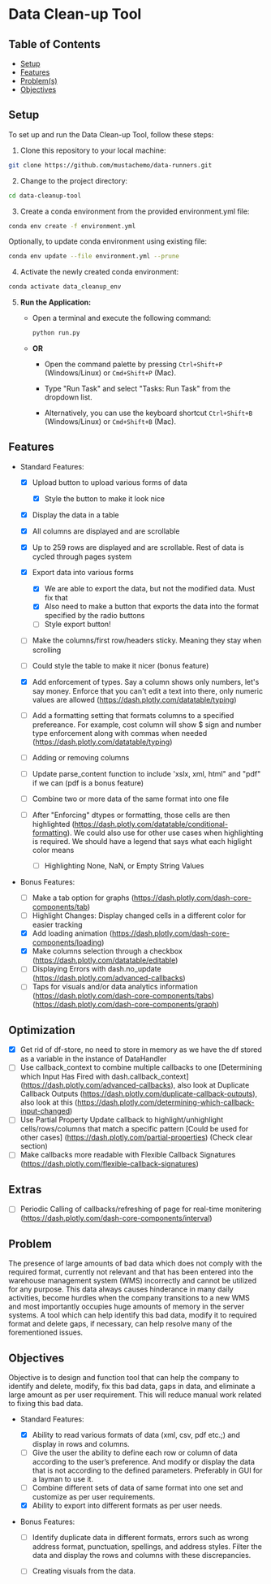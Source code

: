 # Data Clean-up Tool

## Table of Contents

- [Setup](#setup)
- [Features](#features)
- [Problem(s)](#problem)
- [Objectives](#objectives)


## Setup

To set up and run the Data Clean-up Tool, follow these steps:

1. Clone this repository to your local machine:

  ```bash
  git clone https://github.com/mustachemo/data-runners.git
  ```

2. Change to the project directory:

  ```bash
  cd data-cleanup-tool
  ```

3. Create a conda environment from the provided environment.yml file:

  ```bash
  conda env create -f environment.yml
  ```

  Optionally, to update conda environment using existing file:
  
  ```bash
  conda env update --file environment.yml --prune
  ```

4. Activate the newly created conda environment:

  ```bash
  conda activate data_cleanup_env
  ```

5. **Run the Application:**

   - Open a terminal and execute the following command:
   
     ```bash
     python run.py
     ```

   - **OR**

     - Open the command palette by pressing `Ctrl+Shift+P` (Windows/Linux) or `Cmd+Shift+P` (Mac).

     - Type "Run Task" and select "Tasks: Run Task" from the dropdown list.

     - Alternatively, you can use the keyboard shortcut `Ctrl+Shift+B` (Windows/Linux) or `Cmd+Shift+B` (Mac).

## Features

- Standard Features:

  - [x] Upload button to upload various forms of data 
    - [x] Style the button to make it look nice
  - [x] Display the data in a table
  - [x] All columns are displayed and are scrollable
  - [x] Up to 259 rows are displayed and are scrollable. Rest of data is cycled through pages system
  - [x] Export data into various forms
    - [x] We are able to export the data, but not the modified data. Must fix that
    - [x] Also need to make a button that exports the data into the format specified by the radio buttons
    - [ ] Style export button!
  - [ ] Make the columns/first row/headers sticky. Meaning they stay when scrolling

  - [ ] Could style the table to make it nicer (bonus feature)
  - [x] Add enforcement of types. Say a column shows only numbers, let's say money. Enforce that you can't edit a text into there, only numeric values are allowed (https://dash.plotly.com/datatable/typing)
  - [ ] Add a formatting setting that formats columns to a specified prefereance. For example, cost column will show $ sign and number type enforcement along with commas when needed (https://dash.plotly.com/datatable/typing)
  - [ ] Adding or removing columns
  - [ ] Update parse_content function to include 'xslx, xml, html" and "pdf" if we can (pdf is a bonus feature)
  - [ ] Combine two or more data of the same format into one file
  - [ ] After "Enforcing" dtypes or formatting, those cells are then highlighted (https://dash.plotly.com/datatable/conditional-formatting). We could also use for other use cases when highlighting is required. We should have a legend that says what each higlight color means
    - [ ] Highlighting None, NaN, or Empty String Values

- Bonus Features:

  - [ ] Make a tab option for graphs (https://dash.plotly.com/dash-core-components/tab)
  - [ ] Highlight Changes: Display changed cells in a different color for easier tracking
  - [x] Add loading animation (https://dash.plotly.com/dash-core-components/loading)
  - [x] Make columns selection through a checkbox (https://dash.plotly.com/datatable/editable)
  - [ ] Displaying Errors with dash.no_update (https://dash.plotly.com/advanced-callbacks)
  - [ ] Taps for visuals and/or data analytics information (https://dash.plotly.com/dash-core-components/tabs) (https://dash.plotly.com/dash-core-components/graph)

## Optimization

- [x] Get rid of df-store, no need to store in memory as we have the df stored as a variable in the instance of DataHandler
- [ ] Use callback_context to combine multiple callbacks to one [Determining which Input Has Fired with dash.callback_context] (https://dash.plotly.com/advanced-callbacks), also look at Duplicate Callback Outputs (https://dash.plotly.com/duplicate-callback-outputs), also look at this (https://dash.plotly.com/determining-which-callback-input-changed)
- [ ] Use Partial Property Update callback to highlight/unhighlight cells/rows/columns that match a specific pattern [Could be used for other cases] (https://dash.plotly.com/partial-properties) (Check clear section)
- [ ] Make callbacks more readable with Flexible Callback Signatures (https://dash.plotly.com/flexible-callback-signatures)

## Extras

- [ ] Periodic Calling of callbacks/refreshing of page for real-time monitering (https://dash.plotly.com/dash-core-components/interval)
## Problem

The presence of large amounts of bad data which does not comply with the required format, currently not relevant and that has been entered into the warehouse management system (WMS) incorrectly and cannot be utilized for any purpose. This data always causes hinderance in many daily activities, become hurdles when the company transitions to a new WMS and most importantly occupies huge amounts of memory in the server systems. A tool which can help identify this bad data, modify it to required format and delete gaps, if necessary, can help resolve many of the forementioned issues.

## Objectives 

Objective is to design and function tool that can help the company to identify and delete, modify, fix this bad data, gaps in data, and eliminate a large amount as per user requirement. This will reduce manual work related to fixing this bad data.

- Standard Features:

  - [x] Ability to read various formats of data (xml, csv, pdf etc.;) and display in rows and columns.
  - [ ] Give the user the ability to define each row or column of data according to the user’s preference. And modify or
display the data that is not according to the defined parameters. Preferably in GUI for a layman to use it.
  - [ ] Combine different sets of data of same format into one set and customize as per user requirements.
  - [x] Ability to export into different formats as per user needs.

- Bonus Features:

  - [ ] Identify duplicate data in different formats, errors such as wrong address format, punctuation, spellings, and
address styles. Filter the data and display the rows and columns with these discrepancies.
  - [ ] Creating visuals from the data.

